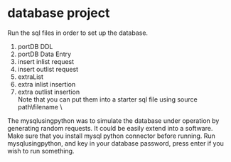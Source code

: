 # database project
Run the sql files in order to set up the database.
1. portDB DDL
2. portDB Data Entry
3. insert inlist request
4. insert outlist request
5. extraList
6. extra inlist insertion
7. extra outlist insertion \
Note that you can put them into a starter sql file using source path\filename \

The mysqlusingpython was to simulate the database under operation by generating random requests.
It could be easily extend into a software. \
Make sure that you install mysql python connector before running.
Run mysqlusingpython, and key in your database password, press enter
if you wish to run something.
